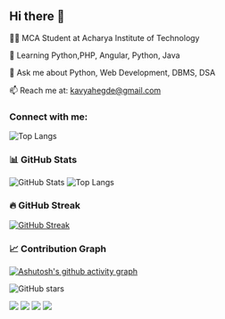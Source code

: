 ## Hi there 👋
👩‍💻 MCA Student at Acharya Institute of Technology  

🌱 Learning Python,PHP, Angular, Python, Java 

💬 Ask me about Python, Web Development, DBMS, DSA 

📫 Reach me at: kavyahegde@gmail.com

### Connect with me:
![Top Langs](https://github-readme-stats.vercel.app/api/top-langs/?username=kavyagamani&layout=compact)


### 📊 GitHub Stats

![GitHub Stats](https://github-readme-stats.vercel.app/api?username=kavyagamani&show_icons=true&theme=radical)
![Top Langs](https://github-readme-stats.vercel.app/api/top-langs/?username=kavyagamani&layout=compact&theme=radical)


### 🔥 GitHub Streak

[![GitHub Streak](https://github-readme-streak-stats.herokuapp.com/?user=kavyagamani&theme=radical)](https://git.io/streak-stats)

### 📈 Contribution Graph

[![Ashutosh's github activity graph](https://github-readme-activity-graph.vercel.app/graph?username=kavyagamani&theme=react-dark)](https://github.com/ashutosh00710/github-readme-activity-graph)



![GitHub stars](https://img.shields.io/github/stars/kavyagamani?label=Stars&style=social)


![](https://github-profile-summary-cards.vercel.app/api/cards/repos-per-language?username=kavyagamani&theme=default)
![](https://github-profile-summary-cards.vercel.app/api/cards/most-commit-language?username=kavyagamani&theme=default)
![](https://github-profile-summary-cards.vercel.app/api/cards/stats?username=kavyagamani&theme=default)
![](https://github-profile-summary-cards.vercel.app/api/cards/productive-time?username=kavyagamani&theme=default&utcOffset=+5.5)


